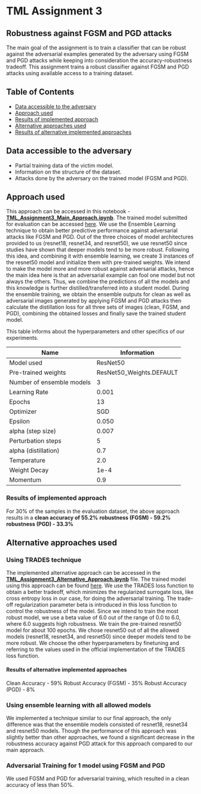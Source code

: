 # TML Assignment 3
## Robustness against FGSM and PGD attacks

The main goal of the assignment is to train a classifier that can be robust against the adversarial examples generated by the adversary using FGSM and PGD attacks while keeping into consideration the accuracy-robustness tradeoff. This assignment trains a robust classifier against FGSM and PGD attacks using available access to a training dataset.

## Table of Contents

- [Data accessible to the adversary](#dataset-accessible-to-adversary)
- [Approach used](#approach-used)
- [Results of implemented approach](#results-of-implemented-approach)
- [Alternative approaches used](#alternative-approaches-used)
- [Results of alternative implemented approaches](#results-of-alternative-implemented-approaches)

## Data accessible to the adversary
- Partial training data of the victim model.
- Information on the structure of the dataset.
- Attacks done by the adversary on the trained model (FGSM and PGD).

## Approach used
This approach can be accessed in this notebook - [**TML_Assignment3_Main_Approach.ipynb**](https://github.com/nupur412/TML_Assignment3_Robustness/blob/main/TML_Assignment3_Main_Approach.ipynb). The trained model submitted for evaluation can be accessed [here](https://drive.google.com/file/d/1RJcids_b2m46dotOVKbg2yn7XIGc1pN_/view?usp=drive_link).
We use the Ensemble Learning technique to obtain better predictive performance against adversarial attacks like FGSM and PGD. Out of the three choices of model architectures provided to us (resnet18, resnet34, and resnet50), we use resnet50 since studies have shown that deeper models tend to be more robust. Following this idea, and combining it with ensemble learning, we create 3 instances of the resnet50 model and initialize them with pre-trained weights. We intend to make the model more and more robust against adversarial attacks, hence the main idea here is that an adversarial example can fool one model but not always the others. Thus, we combine the predictions of all the models and this knowledge is further distilled/transferred into a student model. During the ensemble training, we obtain the ensemble outputs for clean as well as adversarial images generated by applying FGSM and PGD attacks then calculate the distillation loss for all three sets of images (clean, FGSM, and PGD), combining the obtained losses and finally save the trained student model.

This table informs about the hyperparameters and other specifics of our experiments.

| Name                      | Information                        |
|---------------------------|------------------------------------|
| Model used                | ResNet50                           | 
| Pre-trained weights       | ResNet50_Weights.DEFAULT           | 
| Number of ensemble models | 3                                  | 
| Learning Rate             | 0.001                              | 
| Epochs                    | 13                                 | 
| Optimizer                 | SGD                                |
| Epsilon                   | 0.050                              |
| alpha (step size)         | 0.007                              |
| Perturbation steps        | 5                                  |
| alpha (distillation)      | 0.7                                |
| Temperature               | 2.0                                |
| Weight Decay              | 1e-4                               |
| Momentum                  | 0.9                                |

### Results of implemented approach
For 30% of the samples in the evaluation dataset, the above approach results in a 
**clean accuracy of 55.2%**
**robustness (FGSM) - 59.2%**
**robustness (PGD) - 33.3%**

## Alternative approaches used
### Using TRADES technique
The implemented alternative approach can be accessed in the [**TML_Assignment3_Alternative_Approach.ipynb**](https://github.com/nupur412/TML_Assignment3_Robustness/blob/main/TML_Assignment3_Alternative_Approach.ipynb) file. The trained model using this approach can be found [here](https://drive.google.com/file/d/1SwzSApKKvtEp6OeF7v-HboRIA76GXIU0/view?usp=drive_link).
We use the TRADES loss function to obtain a better tradeoff, which minimizes the regularized surrogate loss, like cross entropy loss in our case, for doing the adversarial training. The trade-off regularization parameter beta is introduced in this loss function to control the robustness of the model. Since we intend to train the most robust model, we use a beta value of 6.0 out of the range of 0.0 to 6.0, where 6.0 suggests high robustness. We train the pre-trained resnet50 model for about 100 epochs. We chose resnet50 out of all the allowed models (resnet18, resnet34, and resnet50) since deeper models tend to be more robust. We choose the other hyperparameters by finetuning and referring to the values used in the official implementation of the TRADES loss function.

#### Results of alternative implemented approaches
Clean Accuracy - 59%
Robust Accuracy (FGSM) - 35%
Robust Accuracy (PGD) - 8%

### Using ensemble learning with all allowed models
We implemented a technique similar to our final approach, the only difference was that the ensemble models consisted of resnet18, resnet34 and resnet50 models. Though the performance of this approach was slightly better than other approaches, we found a significant decrease in the robustness accuracy against PGD attack for this approach compared to our main approach. 

### Adversarial Training for 1 model using FGSM and PGD
We used FGSM and PGD for adversarial training, which resulted in a clean accuracy of less than 50%.



